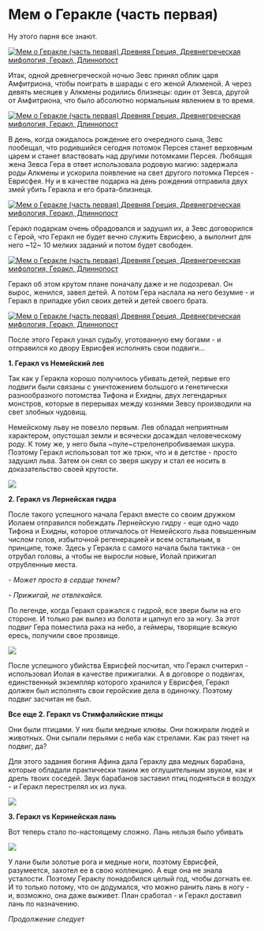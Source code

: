 # Мем о Геракле (часть первая)

Ну этого парня все знают.

[![Мем о Геракле (часть первая) Древняя Греция, Древнегреческая мифология, Геракл, Длиннопост](https://cs8.pikabu.ru/post_img/2016/11/06/6/1478421878133966697.jpg)](https://cs8.pikabu.ru/post_img/big/2016/11/06/6/1478421878133966697.jpg)

Итак, одной древнегреческой ночью Зевс принял облик царя Амфитриона, чтобы поиграть в шарады с его женой Алкменой. А через девять месяцев у Алкмены родились близнецы: один от Зевса, другой от Амфитриона, что было абсолютно нормальным явлением в то время.

[![Мем о Геракле (часть первая) Древняя Греция, Древнегреческая мифология, Геракл, Длиннопост](https://cs8.pikabu.ru/post_img/2016/11/06/6/1478421902138944870.jpg)](https://cs8.pikabu.ru/post_img/big/2016/11/06/6/1478421902138944870.jpg)

В день, когда ожидалось рождение его очередного сына, Зевс пообещал, что родившийся сегодня потомок Персея станет верховным царем и станет властвовать над другими потомками Персея. Любящая жена Зевса Гера в ответ использовала родовую магию: задержала роды Алкмены и ускорила появление на свет другого потомка Персея - Еврисфея. Ну и в качестве подарка на день рождения отправила двух змей убить Геракла и его брата-близнеца.

[![Мем о Геракле (часть первая) Древняя Греция, Древнегреческая мифология, Геракл, Длиннопост](https://cs9.pikabu.ru/post_img/2016/11/06/6/1478421974162092681.jpg)](https://cs9.pikabu.ru/post_img/2016/11/06/6/1478421974162092681.jpg)

Геракл подаркам очень обрадовался и задушил их, а Зевс договорился с Герой, что Геракл не будет вечно служить Еврисфею, а выполнит для него ~12~ 10 мелких заданий и потом будет свободен.

[![Мем о Геракле (часть первая) Древняя Греция, Древнегреческая мифология, Геракл, Длиннопост](https://cs9.pikabu.ru/post_img/2016/11/06/6/1478422032190264562.jpg)](https://cs9.pikabu.ru/post_img/2016/11/06/6/1478422032190264562.jpg)

Геракл об этом крутом плане поначалу даже и не подозревал. Он вырос, женился, завел детей. А потом Гера наслала на него безумие - и Геракл в припадке убил своих детей и детей своего брата.

[![Мем о Геракле (часть первая) Древняя Греция, Древнегреческая мифология, Геракл, Длиннопост](https://cs9.pikabu.ru/post_img/big/2016/11/06/6/1478422087164627620.jpg)](https://cs9.pikabu.ru/post_img/big/2016/11/06/6/1478422087164627620.jpg)

После этого Геракл узнал судьбу, уготованную ему богами - и отправился ко двору Еврисфея исполнять свои подвиги...

**1\. Геракл vs Немейский лев**

Так как у Геракла хорошо получилось убивать детей, первые его подвиги были связаны с уничтожением большого и генетически разнообразного потомства Тифона и Ехидны, двух легендарных монстров, которые в перерывах между кознями Зевсу производили на свет злобных чудовищ.

Немейскому льву не повезло первым. Лев обладал неприятным характером, опустошал земли и всячески досаждал человеческому роду. К тому же, у него была ~пуле~стрелонепробиваемая шкура. Поэтому Геракл использовал тот же трюк, что и в детстве - просто задушил льва. Затем он снял со зверя шкуру и стал ее носить в доказательство своей крутости.

![](https://cs8.pikabu.ru/post_img/2016/11/06/6/147842227913024151.jpg)

**2\. Геракл vs Лернейская гидра**

После такого успешного начала Геракл вместе со своим дружком Иолаем отправился побеждать Лернейскую гидру - еще одно чадо Тифона и Ехидны, которое отличалось от Немейского льва повышенным числом голов, избыточной регенерацией и всем остальным, в принципе, тоже. Здесь у Геракла с самого начала была тактика - он отрубал головы, а чтобы не выросли новые, Иолай прижигал отрубленные места.

_\- Может просто в сердце ткнем?_

_\- Прижигай, не отвлекайся._

По легенде, когда Геракл сражался с гидрой, все звери были на его стороне. И только рак вылез из болота и цапнул его за ногу. За этот подвиг Гера поместила рака на небо, а геймеры, творящие всякую ересь, получили свое прозвище.

![](https://cs8.pikabu.ru/post_img/2016/11/06/6/1478422634186051440.jpg)

После успешного убийства Еврисфей посчитал, что Геракл считерил - использовал Иолая в качестве прижигалки. А в договоре о подвигах, единственный экземпляр которого хранился у Еврисфея, Геракл должен был исполнять свои геройские дела в одиночку. Поэтому подвиг засчитан не был.

**Все еще 2. Геракл vs Стимфалийские птицы**  

Они были птицами. У них были медные клювы. Они пожирали людей и животных. Они сыпали перьями с неба как стрелами. Как раз тянет на подвиг, да?

Для этого задания богиня Афина дала Гераклу два медных барабана, которые обладали практически таким же оглушительным звуком, как и дрель твоих соседей. Звук барабанов заставил птиц подняться в воздух - и Геракл перестрелял их из лука.

![](https://cs8.pikabu.ru/post_img/2016/11/06/6/1478422895170290263.jpg)

**3\. Геракл vs Керинейская лань**

Вот теперь стало по-настоящему сложно. Лань нельзя было убивать

![](https://cs9.pikabu.ru/post_img/2016/11/06/6/1478422966178077546.jpg)

У лани были золотые рога и медные ноги, поэтому Еврисфей, разумеется, захотел ее в свою коллекцию. А еще она не знала усталости. Поэтому Гераклу понадобился целый год, чтобы догнать ее. И то только потому, что он додумался, что можно ранить лань в ногу - и, возможно, она даже выживет. План сработал - и Геракл доставил лань по назначению.

_Продолжение следует_
